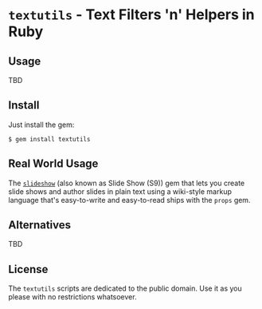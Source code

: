 # `textutils` - Text Filters 'n' Helpers in Ruby

## Usage

TBD

## Install

Just install the gem:

    $ gem install textutils


## Real World Usage

The [`slideshow`](http://slideshow.rubyforge.org) (also known as Slide Show (S9)) gem
that lets you create slide shows
and author slides in plain text using a wiki-style markup language that's easy-to-write and easy-to-read
ships with the `props` gem.


## Alternatives

TBD

## License

The `textutils` scripts are dedicated to the public domain.
Use it as you please with no restrictions whatsoever.